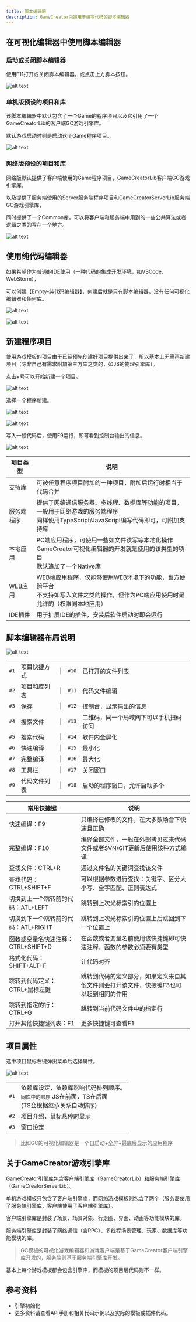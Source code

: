 ```yaml
---
title: 脚本编辑器
description: GameCreator内置用于编写代码的脚本编辑器
---
```


## 在可视化编辑器中使用脚本编辑器

### 启动或关闭脚本编辑器

使用F11打开或关闭脚本编辑器，或点击上方脚本按钮。

![alt text](https://cdn.gcw.wiki.wiki/gcw/image/zh_hans/getting-started/18.script/2.edit/image.png)

### 单机版预设的项目和库

该脚本编辑器中默认包含了一个Game的程序项目以及它引用了一个GameCreatorLib的客户端GC游戏引擎库。

默认游戏启动时则是启动这个Game程序项目。

![alt text](https://cdn.gcw.wiki.wiki/gcw/image/zh_hans/getting-started/18.script/2.edit/image-1.png)

### 网络版预设的项目和库

网络版默认提供了客户端使用的Game程序项目，GameCreatorLib客户端GC游戏引擎库，

以及提供了服务端使用的Server服务端程序项目和GameCreatorServerLib服务端GC游戏引擎库，

同时提供了一个Common库，可以将客户端和服务端中用到的一些公共算法或者逻辑之类的写在一个地方。

![alt text](https://cdn.gcw.wiki.wiki/gcw/image/zh_hans/getting-started/18.script/2.edit/image-2.png)

## 使用纯代码编辑器

如果希望作为普通的IDE使用（一种代码的集成开发环境，如VSCode、WebStorm），

可以创建【Empty-纯代码编辑器】，创建后就是只有脚本编辑器，没有任何可视化编辑器和任何库。

![alt text](https://cdn.gcw.wiki.wiki/gcw/image/zh_hans/getting-started/18.script/2.edit/image-3.png)

![alt text](https://cdn.gcw.wiki.wiki/gcw/image/zh_hans/getting-started/18.script/2.edit/image-4.png)

## 新建程序项目

使用游戏模板的项目由于已经预先创建好项目提供出来了，所以基本上无需再新建项目（除非自己有需求附加第三方库之类的，如JS的物理引擎库）。

点击+号可以开始新建一个项目。

![alt text](https://cdn.gcw.wiki.wiki/gcw/image/zh_hans/getting-started/18.script/2.edit/image-5.png)

选择一个程序新建。

![alt text](https://cdn.gcw.wiki.wiki/gcw/image/zh_hans/getting-started/18.script/2.edit/image-6.png)

![alt text](https://cdn.gcw.wiki.wiki/gcw/image/zh_hans/getting-started/18.script/2.edit/image-7.png)

写入一段代码后，使用F9运行，即可看到控制台输出的信息。

![alt text](https://cdn.gcw.wiki.wiki/gcw/image/zh_hans/getting-started/18.script/2.edit/image-8.png)

| 项目类型   | 说明                                                                                                                                      |
| ---------- | ----------------------------------------------------------------------------------------------------------------------------------------- |
| 支持库     | 可被任意程序项目附加的一种项目，附加后运行时相当于代码合并                                                                                |
| 服务端程序 | 提供了网络通信服务器、多线程、数据库等功能的项目，一般用于网络游戏的服务端程序<br>同样使用TypeScript/JavaScript编写代码即可，可附加支持库 |
| 本地应用   | PC端应用程序，可使用一些如文件读写等本地化操作<br>GameCreator可视化编辑器的开发就是使用的该类型的项目<br>默认追加了一个Native库           |
| WEB应用    | WEB端应用程序，仅能够使用WEB环境下的功能，也方便跨平台<br>不支持如写入文件之类的操作，但作为PC端应用使用时是允许的（权限同本地应用）      |
| IDE插件    | 用于扩展IDE的插件，安装后软件启动时即会运行                                                                                               |

## 脚本编辑器布局说明

![alt text](https://cdn.gcw.wiki.wiki/gcw/image/zh_hans/getting-started/18.script/2.edit/image-9.png)

|      |              |     |       |                                        |
| ---- | ------------ | --- | ----- | -------------------------------------- |
| `#1` | 项目快捷方式 | \|  | `#10` | 已打开的文件列表                       |
| `#2` | 项目和库列表 | \|  | `#11` | 代码文件编辑                           |
| `#3` | 保存         | \|  | `#12` | 控制台，显示输出的信息                 |
| `#4` | 搜索文件     | \|  | `#13` | 二维码，同一个局域网下可以手机扫码访问 |
| `#5` | 搜索代码     | \|  | `#14` | 软件内全屏化                           |
| `#6` | 快速编译     | \|  | `#15` | 最小化                                 |
| `#7` | 完整编译     | \|  | `#16` | 最大化                                 |
| `#8` | 工具栏       | \|  | `#17` | 关闭窗口                               |
| `#9` | 代码文件列表 | \|  | `#18` | 启动的程序窗口，允许启动多个           |

| 常用快捷键                          | 说明                                                                                   |
| ----------------------------------- | -------------------------------------------------------------------------------------- |
| 快速编译：F9                        | 只编译已修改的文件，在大多数场合下快速且正确                                           |
| 完整编译：F10                       | 编译全部文件，一般在外部拷贝过来代码文件或者SVN/GIT更新后使用该种方式编译              |
| 查找文件：CTRL+R                    | 通过文件名的关键词查找该文件                                                           |
| 查找代码：CTRL+SHIFT+F              | 可以根据参数进行查找：关键字、区分大小写、全字匹配、正则表达式                         |
| 切换到上一个跳转前的代码：ATL+LEFT  | 跳转到上次光标索引的位置上                                                             |
| 切换到下一个跳转前的代码：ATL+RIGHT | 跳转到上次光标索引的位置上后跳回到下一个位置上                                         |
| 函数或变量名快速注释：CTRL+SHIFT+D  | 在函数或者变量名前使用该快捷键即可快速注释，函数的参数必须要有类型                     |
| 格式化代码：SHIFT+ALT+F             | 让代码对齐                                                                             |
| 跳转到代码定义：CTRL+鼠标左键       | 跳转到代码的定义部分，如果定义来自其他文件则会打开该文件，快捷键F3也可以起到相同的作用 |
| 跳转到指定的行：CTRL+G              | 跳转到当前代码文件中的指定行                                                           |
| 打开其他快捷键列表：F1              | 更多快捷键可查看F1                                                                     |

## 项目属性

选中项目鼠标右键弹出菜单后选择属性。

![alt text](https://cdn.gcw.wiki.wiki/gcw/image/zh_hans/getting-started/18.script/2.edit/image-10.png)

|      |                                                                                                         |
| ---- | ------------------------------------------------------------------------------------------------------- |
| `#1` | 依赖库设定，依赖库影响代码排列顺序。<br>`同库中的顺序` JS在前面，TS在后面<br>(TS会根据继承关系自动排序) |
| `#2` | 项目介绍，鼠标悬停时显示                                                                                |
| `#3` | 窗口设定                                                                                                |

> 比如GC的可视化编辑器是一个自启动+全屏+最底层显示的应用程序

## 关于GameCreator游戏引擎库

GameCreator引擎库包含客户端引擎库（GameCreatorLib）和服务端引擎库（GameCreatorServerLib）。

单机游戏模板只包含了客户端引擎库，而网络游戏模板则包含了两个（服务器使用了服务端引擎库，客户端使用了客户端引擎库）。

客户端引擎库是封装了场景、场景对象、行走图、界面、动画等功能模块的库。

服务端引擎库是封装了网络通信（含RPC）、多线程场景管理、玩家、数据库等功能模块的库。

> GC模板的可视化游戏编辑器和游戏客户端是基于GameCreator客户端引擎库开发的，服务端则基于服务端引擎库开发。

基本上每个游戏模板都会包含引擎库，而模板的项目层代码则不一样。

## 参考资料

- 引擎初始化
- 更多资料请查看API手册和相关代码示例以及实际的模板或插件代码。

